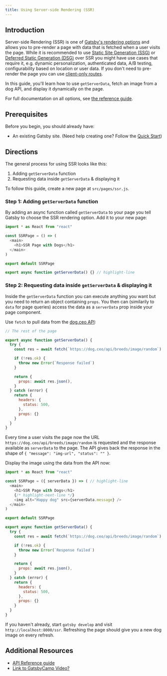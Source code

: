 ```yaml
---
title: Using Server-side Rendering (SSR)
---
```


## Introduction

Server-side Rendering (SSR) is one of [Gatsby's rendering options](/docs/conceptual/rendering-options/) and allows you to pre-render a page with data that is fetched when a user visits the page. While it is recommended to use [Static Site Generation (SSG)](/docs/conceptual/rendering-options#static-site-generation-ssg) or [Deferred Static Generation (DSG)](/docs/conceptual/rendering-options#deferred-static-generation-dsg) over SSR you might have use cases that require it, e.g. dynamic personalization, authenticated data, A/B testing, configurability based on location or user data. If you don't need to pre-render the page you can use [client-only routes](/docs/how-to/routing/client-only-routes-and-user-authentication/).

In this guide, you'll learn how to use `getServerData`, fetch an image from a dog API, and display it dynamically on the page.

For full documentation on all options, see [the reference guide](/docs/reference/rendering-options/server-side-rendering/).

## Prerequisites

Before you begin, you should already have:

- An existing Gatsby site. (Need help creating one? Follow the [Quick Start](/docs/quick-start/))

## Directions

The general process for using SSR looks like this:

1. Adding `getServerData` function
2. Requesting data inside `getServerData` & displaying it

To follow this guide, create a new page at `src/pages/ssr.js`.

### Step 1: Adding `getServerData` function

By adding an async function called `getServerData` to your page you tell Gatsby to choose the SSR rendering option. Add it to your new page:

```js:title=src/pages/ssr.js
import * as React from "react"

const SSRPage = () => (
  <main>
    <h1>SSR Page with Dogs</h1>
  </main>
)

export default SSRPage

export async function getServerData() {} // highlight-line
```

### Step 2: Requesting data inside `getServerData` & displaying it

Inside the `getServerData` function you can execute anything you want but you need to return an object containing `props`. You then can (similarily to `data` for page queries) access the data as a `serverData` prop inside your page component.

Use `fetch` to pull data from the [dog.ceo API](https://dog.ceo/):

```js:title=src/pages/ssr.js
// The rest of the page

export async function getServerData() {
  try {
    const res = await fetch(`https://dog.ceo/api/breeds/image/random`)

    if (!res.ok) {
      throw new Error(`Response failed`)
    }

    return {
      props: await res.json(),
    }
  } catch (error) {
    return {
      headers: {
        status: 500,
      },
      props: {}
    }
  }
}
```

Every time a user visits the page now the URL `https://dog.ceo/api/breeds/image/random` is requested and the response available as `serverData` to the page. The API gives back the response in the shape of `{ "message": "img-url", "status": "" }`.

Display the image using the data from the API now:

```js:title=src/pages/ssr.js
import * as React from "react"

const SSRPage = ({ serverData }) => ( // highlight-line
  <main>
    <h1>SSR Page with Dogs</h1>
    {/* highlight-next-line */}
    <img alt="Happy dog" src={serverData.message} />
  </main>
)

export default SSRPage

export async function getServerData() {
  try {
    const res = await fetch(`https://dog.ceo/api/breeds/image/random`)

    if (!res.ok) {
      throw new Error(`Response failed`)
    }

    return {
      props: await res.json(),
    }
  } catch (error) {
    return {
      headers: {
        status: 500,
      },
      props: {}
    }
  }
}
```

If you haven't already, start `gatsby develop` and visit `http://localhost:8000/ssr`. Refreshing the page should give you a new dog image on every refresh.

## Additional Resources

- [API Reference guide](/docs/reference/rendering-options/server-side-rendering/)
- [Link to GatsbyCamp Video?](#)
